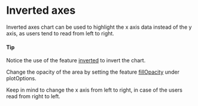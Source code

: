 # Inverted axes

Inverted axes chart can be used to highlight the x axis data instead of the y axis, as users tend to read from left to right. 

#### Tip
Notice the use of the feature [inverted](http://api.highcharts.com/highcharts/chart.inverted) to invert the chart. 

Change the opacity of the area by setting the feature [fillOpacity](http://api.highcharts.com/highcharts/plotOptions.area.fillOpacity) under plotOptions.

Keep in mind to change the x axis from left to right, in case of the users read from right to left.